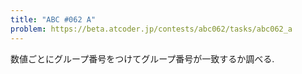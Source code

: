 ```yaml
---
title: "ABC #062 A"
problem: https://beta.atcoder.jp/contests/abc062/tasks/abc062_a
---
```

数値ごとにグループ番号をつけてグループ番号が一致するか調べる.
